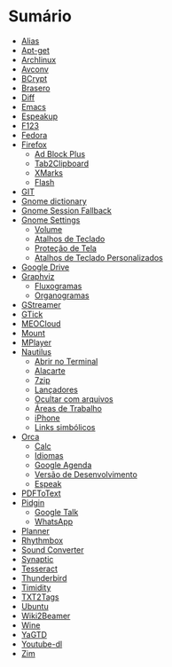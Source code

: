 # Sumário

- [Alias](01-Alias.md) <!-- Criando apelidos para comandos do Shell -->
- [Apt-get](02-Apt-get.md) <!-- Instalando pacotes pela linha de comando -->
- [Archlinux](03-Archlinux.md) <!-- Instalando o sistema operacional -->
- [Avconv](04-Avconv.md) <!-- Convertendo arquivos de multimídia -->
- [BCrypt](05-BCrypt.md) <!-- Criptografando arquivos e pastas -->
- [Brasero](06-Brasero.md) <!-- Gravando CDs e DVDs -->
- [Diff](07-Diff.md) <!-- Comparando o conteúdo de arquivos e pastas -->
- [Emacs](08-Emacs.md) <!-- Desvendando os mistérios deste ambiente -->
- [Espeakup](09-Espeakup.md) <!-- Interagindo com o modo texto puro -->
- [F123](10-F123.md) <!-- Instalando o sistema operacional -->
- [Fedora](11-Fedora.md) <!-- Instalando o sistema operacional -->
- [Firefox](12i-Firefox.md)
    - [Ad Block Plus](12-Firefox.md) <!-- Bloqueando páginas de propaganda com o Ad Block Plus -->
    - [Tab2Clipboard](13-Firefox.md) <!-- copiando tabelas com Tab2Clipboard -->
    - [XMarks](14-Firefox.md) <!-- Guardando na nuvem os favoritos com XMarks -->
    - [Flash](15-Firefox.md) <!-- Habilitando o Flash para a reprodução de conteúdos multimídia -->
- [GIT](16-GIT.md) <!-- Versionando informações de um projeto -->
- [Gnome dictionary](17-Gnome-dictionary.md) <!-- Utilizando dicionário de inglês -->
- [Gnome Session Fallback](18-Gnome-Session-Fallback.md) <!-- Uma alternativa à interface Unity -->
- [Gnome Settings](19i-Gnome-Settings.md)
    - [Volume](19-Gnome-Settings.md) <!-- Alterando o volume do computador -->
    - [Atalhos de Teclado](20-Gnome-Settings.md) <!-- Atribuindo atalhos de teclado -->
    - [Proteção de Tela](21-Gnome-Settings.md) <!-- Desligando a proteção de tela -->
    - [Atalhos de Teclado Personalizados](22-Gnome-Settings.md) <!-- Incluindo um atalho personalizado de teclado -->
- [Google Drive](23-Google-Drive.md) <!-- Acessando arquivos na nuvem -->
- [Graphviz](24i-Graphviz.md)
    - [Fluxogramas](24-Graphviz.md) <!-- Desenhando um fluxograma de modo acessível -->
    - [Organogramas](25-Graphviz.md) <!-- Desenhando um organograma de modo acessível -->
- [GStreamer](26-GStreamer.md) <!-- Gravando áudio da placa de som -->
- [GTick](27-GTick.md) <!-- Um metrônomo para acompanhar a sua música -->
- [MEOCloud](28-MEOCloud.md) <!-- Acessando arquivos na nuvem -->
- [Mount](29-Mount.md) <!-- Trabalhando com pontos de montagem -->
- [MPlayer](30-MPlayer.md) <!-- Reproduzindo arquivos de multimídia -->
- [Nautilus](31i-Nautilus.md)
    - [Abrir no Terminal](31-Nautilus.md) <!-- Agilizando o acesso a pastas no terminal -->
    - [Alacarte](32-Nautilus.md) <!-- Alterando o painel lateral com Alacarte -->
    - [7zip](33-Nautilus.md) <!-- Compactando arquivos no formato 7z -->
    - [Lançadores](34-Nautilus.md) <!-- Criando lançadores na Área de Trabalho -->
    - [Ocultar com arquivos](35-Nautilus.md) <!-- Ocultando arquivos com .hidden -->
    - [Áreas de Trabalho](36-Nautilus.md) <!-- Utilizando áreas de trabalho múltiplas -->
    - [iPhone](37-Nautilus.md) <!-- Visualizando arquivos do IPhone -->
    - [Links simbólicos](38-Nautilus.md) <!-- Trabalhando com ligações simbólicas -->
- [Orca](39i-Orca.md)
    - [Calc](39-Orca.md) <!-- Ajustando a leitura de células no Calc -->
    - [Idiomas](40-Orca.md) <!-- Alternando rapidamente entre idiomas -->
    - [Google Agenda](41-Orca.md) <!-- Navegando no Google Agenda -->
    - [Versão de Desenvolvimento](42-Orca.md) <!-- Utilizando uma versão de desenvolvimento -->
    - [Espeak](43-Orca.md) <!-- Utilizando variantes do Espeak -->
- [PDFToText](44-PDFToText.md) <!-- Convertendo arquivos de PDF para TXT -->
- [Pidgin](45i-Pidgin.md)
    - [Google Talk](45-Pidgin.md) <!-- Comunicando-se por meio do Google Talk -->
    - [WhatsApp](46-Pidgin.md) <!-- comunicando-se por meio do WhatsApp -->
- [Planner](47-Planner.md) <!-- Gerenciando o cronograma de um projeto -->
- [Rhythmbox](48-Rhythmbox.md) <!-- Reproduzindo arquivos de multimídia -->
- [Sound Converter](49-Sound-Converter.md) <!-- Convertendo arquivos de multimídia -->
- [Synaptic](50-Synaptic.md) <!-- Instalando pacotes pela interface gráfica -->
- [Tesseract](51-Tesseract.md) <!-- Processando arquivos de imagem com OCR -->
- [Thunderbird](52-Thunderbird.md) <!-- Lendo notícias por meio de RSS -->
- [Timidity](53-Timidity.md) <!-- Reproduzindo arquivos no formato mid -->
- [TXT2Tags](54-TXT2Tags.md) <!-- Criando documentos com formatação automática -->
- [Ubuntu](55-Ubuntu.md) <!-- Instalando o sistema operacional -->
- [Wiki2Beamer](56-Wiki2Beamer.md) <!-- Montando apresentações com formatação automática -->
- [Wine](57-Wine.md) <!-- Instalando o sistema Dosvox -->
- [YaGTD](58-YaGTD.md) <!-- Gerenciando tarefas pessoais no terminal -->
- [Youtube-dl](59-Youtube-dl.md) <!-- Baixando arquivos do Youtube -->
- [Zim](60-Zim.md) <!-- Organizando informações hierárquicas -->

